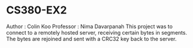 # CS380-EX2
Author : Colin Koo
Professor : Nima Davarpanah
This project was to connect to a remotely hosted server, receiving certain bytes in segments.  
The bytes are rejoined and sent with a CRC32 key back to the server.
